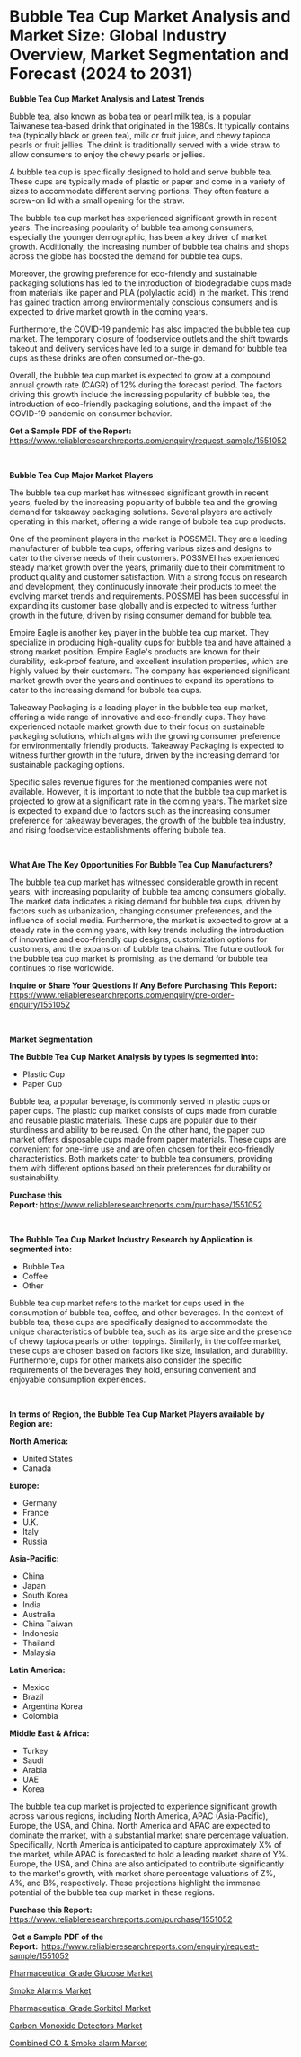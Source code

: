 <p><h1>Bubble Tea Cup Market Analysis and Market Size: Global Industry Overview, Market Segmentation and Forecast (2024 to 2031)</h1></p><p><strong>Bubble Tea Cup Market Analysis and Latest Trends</strong></p>
<p><p>Bubble tea, also known as boba tea or pearl milk tea, is a popular Taiwanese tea-based drink that originated in the 1980s. It typically contains tea (typically black or green tea), milk or fruit juice, and chewy tapioca pearls or fruit jellies. The drink is traditionally served with a wide straw to allow consumers to enjoy the chewy pearls or jellies.</p><p>A bubble tea cup is specifically designed to hold and serve bubble tea. These cups are typically made of plastic or paper and come in a variety of sizes to accommodate different serving portions. They often feature a screw-on lid with a small opening for the straw.</p><p>The bubble tea cup market has experienced significant growth in recent years. The increasing popularity of bubble tea among consumers, especially the younger demographic, has been a key driver of market growth. Additionally, the increasing number of bubble tea chains and shops across the globe has boosted the demand for bubble tea cups.</p><p>Moreover, the growing preference for eco-friendly and sustainable packaging solutions has led to the introduction of biodegradable cups made from materials like paper and PLA (polylactic acid) in the market. This trend has gained traction among environmentally conscious consumers and is expected to drive market growth in the coming years.</p><p>Furthermore, the COVID-19 pandemic has also impacted the bubble tea cup market. The temporary closure of foodservice outlets and the shift towards takeout and delivery services have led to a surge in demand for bubble tea cups as these drinks are often consumed on-the-go.</p><p>Overall, the bubble tea cup market is expected to grow at a compound annual growth rate (CAGR) of 12% during the forecast period. The factors driving this growth include the increasing popularity of bubble tea, the introduction of eco-friendly packaging solutions, and the impact of the COVID-19 pandemic on consumer behavior.</p></p>
<p><strong>Get a Sample PDF of the Report:&nbsp;</strong> <a href="https://www.reliableresearchreports.com/enquiry/request-sample/1551052">https://www.reliableresearchreports.com/enquiry/request-sample/1551052</a></p>
<p>&nbsp;</p>
<p><strong>Bubble Tea Cup Major Market Players</strong></p>
<p><p>The bubble tea cup market has witnessed significant growth in recent years, fueled by the increasing popularity of bubble tea and the growing demand for takeaway packaging solutions. Several players are actively operating in this market, offering a wide range of bubble tea cup products. </p><p>One of the prominent players in the market is POSSMEI. They are a leading manufacturer of bubble tea cups, offering various sizes and designs to cater to the diverse needs of their customers. POSSMEI has experienced steady market growth over the years, primarily due to their commitment to product quality and customer satisfaction. With a strong focus on research and development, they continuously innovate their products to meet the evolving market trends and requirements. POSSMEI has been successful in expanding its customer base globally and is expected to witness further growth in the future, driven by rising consumer demand for bubble tea.</p><p>Empire Eagle is another key player in the bubble tea cup market. They specialize in producing high-quality cups for bubble tea and have attained a strong market position. Empire Eagle's products are known for their durability, leak-proof feature, and excellent insulation properties, which are highly valued by their customers. The company has experienced significant market growth over the years and continues to expand its operations to cater to the increasing demand for bubble tea cups.</p><p>Takeaway Packaging is a leading player in the bubble tea cup market, offering a wide range of innovative and eco-friendly cups. They have experienced notable market growth due to their focus on sustainable packaging solutions, which aligns with the growing consumer preference for environmentally friendly products. Takeaway Packaging is expected to witness further growth in the future, driven by the increasing demand for sustainable packaging options.</p><p>Specific sales revenue figures for the mentioned companies were not available. However, it is important to note that the bubble tea cup market is projected to grow at a significant rate in the coming years. The market size is expected to expand due to factors such as the increasing consumer preference for takeaway beverages, the growth of the bubble tea industry, and rising foodservice establishments offering bubble tea.</p></p>
<p>&nbsp;</p>
<p><strong>What Are The Key Opportunities For Bubble Tea Cup Manufacturers?</strong></p>
<p><p>The bubble tea cup market has witnessed considerable growth in recent years, with increasing popularity of bubble tea among consumers globally. The market data indicates a rising demand for bubble tea cups, driven by factors such as urbanization, changing consumer preferences, and the influence of social media. Furthermore, the market is expected to grow at a steady rate in the coming years, with key trends including the introduction of innovative and eco-friendly cup designs, customization options for customers, and the expansion of bubble tea chains. The future outlook for the bubble tea cup market is promising, as the demand for bubble tea continues to rise worldwide.</p></p>
<p><strong>Inquire or Share Your Questions If Any Before Purchasing This Report:</strong> <a href="https://www.reliableresearchreports.com/enquiry/pre-order-enquiry/1551052">https://www.reliableresearchreports.com/enquiry/pre-order-enquiry/1551052</a></p>
<p>&nbsp;</p>
<p><strong>Market Segmentation</strong></p>
<p><strong>The Bubble Tea Cup Market Analysis by types is segmented into:</strong></p>
<p><ul><li>Plastic Cup</li><li>Paper Cup</li></ul></p>
<p><p>Bubble tea, a popular beverage, is commonly served in plastic cups or paper cups. The plastic cup market consists of cups made from durable and reusable plastic materials. These cups are popular due to their sturdiness and ability to be reused. On the other hand, the paper cup market offers disposable cups made from paper materials. These cups are convenient for one-time use and are often chosen for their eco-friendly characteristics. Both markets cater to bubble tea consumers, providing them with different options based on their preferences for durability or sustainability.</p></p>
<p><strong>Purchase this Report:&nbsp;</strong><a href="https://www.reliableresearchreports.com/purchase/1551052">https://www.reliableresearchreports.com/purchase/1551052</a></p>
<p>&nbsp;</p>
<p><strong>The Bubble Tea Cup Market Industry Research by Application is segmented into:</strong></p>
<p><ul><li>Bubble Tea</li><li>Coffee</li><li>Other</li></ul></p>
<p><p>Bubble tea cup market refers to the market for cups used in the consumption of bubble tea, coffee, and other beverages. In the context of bubble tea, these cups are specifically designed to accommodate the unique characteristics of bubble tea, such as its large size and the presence of chewy tapioca pearls or other toppings. Similarly, in the coffee market, these cups are chosen based on factors like size, insulation, and durability. Furthermore, cups for other markets also consider the specific requirements of the beverages they hold, ensuring convenient and enjoyable consumption experiences.</p></p>
<p>&nbsp;</p>
<p><strong>In terms of Region, the Bubble Tea Cup Market Players available by Region are:</strong></p>
<p>
    <p> <strong> North America: </strong>
        <ul>
            <li>United States</li>
            <li>Canada</li>
        </ul>
        </p> 
    <p> <strong> Europe: </strong>
        <ul>
            <li>Germany</li>
            <li>France</li>
            <li>U.K.</li>
            <li>Italy</li>
            <li>Russia</li>
        </ul>
        </p> 
    <p> <strong> Asia-Pacific: </strong>
        <ul>
            <li>China</li>
            <li>Japan</li>
            <li>South Korea</li>
            <li>India</li>
            <li>Australia</li>
            <li>China Taiwan</li>
            <li>Indonesia</li>
            <li>Thailand</li>
            <li>Malaysia</li>
        </ul>
        </p> 
    <p> <strong> Latin America: </strong>
        <ul>
            <li>Mexico</li>
            <li>Brazil</li>
            <li>Argentina Korea</li>
            <li>Colombia</li>
        </ul>
        </p> 
    <p> <strong> Middle East & Africa: </strong>
        <ul>
            <li>Turkey</li>
            <li>Saudi</li>
            <li>Arabia</li>
            <li>UAE</li>
            <li>Korea</li>
        </ul>
    </p>
    </p>
<p><p>The bubble tea cup market is projected to experience significant growth across various regions, including North America, APAC (Asia-Pacific), Europe, the USA, and China. North America and APAC are expected to dominate the market, with a substantial market share percentage valuation. Specifically, North America is anticipated to capture approximately X% of the market, while APAC is forecasted to hold a leading market share of Y%. Europe, the USA, and China are also anticipated to contribute significantly to the market's growth, with market share percentage valuations of Z%, A%, and B%, respectively. These projections highlight the immense potential of the bubble tea cup market in these regions.</p></p>
<p><strong>Purchase this Report: </strong><a href="https://www.reliableresearchreports.com/purchase/1551052">https://www.reliableresearchreports.com/purchase/1551052</a></p>
<p>&nbsp;<strong>Get a Sample PDF of the Report:&nbsp;&nbsp;</strong><a href="https://www.reliableresearchreports.com/enquiry/request-sample/1551052">https://www.reliableresearchreports.com/enquiry/request-sample/1551052</a></p>
<p><strong></strong></p>
<p><p><a href="https://github.com/redneck06/Market-Research-Report-List-1/blob/main/pharmaceutical-grade-glucose-market.md">Pharmaceutical Grade Glucose Market</a></p><p><a href="https://www.linkedin.com/pulse/decoding-smoke-alarms-market-deep-dive-latest-trends-segmentation-zgrmc?trackingId=2y9P88otQG%2BWa%2BO6S3GhOg%3D%3D">Smoke Alarms Market</a></p><p><a href="https://github.com/bobicer/Market-Research-Report-List-1/blob/main/pharmaceutical-grade-sorbitol-market.md">Pharmaceutical Grade Sorbitol Market</a></p><p><a href="https://www.linkedin.com/pulse/carbon-monoxide-detectors-market-centers-aspects-growth-thwtc?trackingId=o6%2BrIcpJR0m147yj%2ByxdcQ%3D%3D">Carbon Monoxide Detectors Market</a></p><p><a href="https://www.linkedin.com/pulse/combined-co-amp-smoke-alarm-market-research-report-reveals-6tlac?trackingId=Xi7eGnCfT%2FWENF0f7mXQhw%3D%3D">Combined CO & Smoke alarm Market</a></p></p>